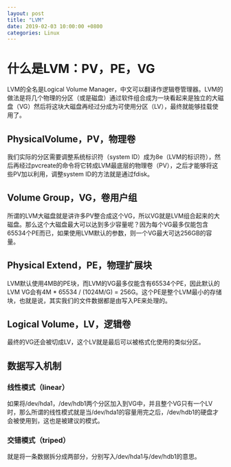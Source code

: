 ```yaml
---
layout: post
title: "LVM"
date: 2019-02-03 10:00:00 +0800
categories: Linux 
---
```


# 什么是LVM：PV，PE，VG
LVM的全名是Logical Volume Manager，中文可以翻译作逻辑卷管理器。LVM的做法是将几个物理的分区（或是磁盘）通过软件组合成为一块看起来是独立的大磁盘（VG）然后将这块大磁盘再经过分成为可使用分区（LV），最终就能够挂载使用了。

## PhysicalVolume，PV，物理卷
我们实际的分区需要调整系统标识符（system ID）成为8e（LVM的标识符），然后再经过pvcreate的命令将它转成LVM最底层的物理卷（PV），之后才能够将这些PV加以利用，调整system ID的方法就是通过fdisk。

## Volume Group，VG，卷用户组
所谓的LVM大磁盘就是讲许多PV整合成这个VG，所以VG就是LVM组合起来的大磁盘。那么这个大磁盘最大可以达到多少容量呢？因为每个VG最多仅能包含65534个PE而已，如果使用LVM默认的参数，则一个VG最大可达256GB的容量。

## Physical Extend，PE，物理扩展块
LVM默认使用4MB的PE块，而LVM的VG最多仅能含有65534个PE，因此默认的LVM VG会有4M * 65534 / (1024M/G) = 256G。这个PE是整个LVM最小的存储块，也就是说，其实我们的文件数据都是由写入PE来处理的。

## Logical Volume，LV，逻辑卷
最终的VG还会被切成LV，这个LV就是最后可以被格式化使用的类似分区。

## 数据写入机制
### 线性模式（linear）
如果将/dev/hda1，/dev/hdb1两个分区加入到VG中，并且整个VG只有一个LV时，那么所谓的线性模式就是当/dev/hda1的容量用完之后，/dev/hdb1的硬盘才会被使用到，这也是被建议的模式。

### 交错模式（triped）
就是将一条数据拆分成两部分，分别写入/dev/hda1与/dev/hdb1的意思。
